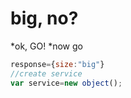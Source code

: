 big, no?
=======

*ok, GO!
*now go



```javascript
response={size:"big"}
//create service
var service=new object();

```